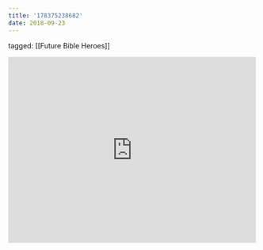 ```yaml
---
title: '178375238682'
date: 2018-09-23
---
```

tagged: [[Future Bible Heroes]]
<iframe allow="accelerometer; autoplay; clipboard-write; encrypted-media; gyroscope; picture-in-picture" allowfullscreen="" frameborder="0" height="375" id="youtube_iframe" src="https://www.youtube.com/embed/CXDW3IhDC7w?feature=oembed&amp;enablejsapi=1&amp;origin=https://safe.txmblr.com&amp;wmode=opaque" width="500"></iframe>